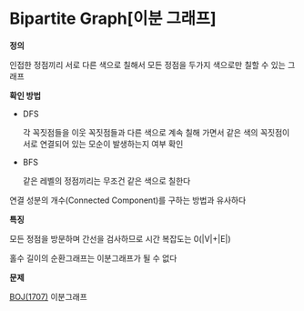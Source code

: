 # Bipartite Graph[이분 그래프]

**정의**

 인접한 정점끼리 서로 다른 색으로 칠해서 모든 정점을 두가지 색으로만 칠할 수 있는 그래프

**확인 방법**

- DFS

  각 꼭짓점들을 이웃 꼭짓점들과 다른 색으로 계속 칠해 가면서 같은 색의 꼭짓점이 서로 연결되어 있는 모순이 발생하는지 여부 확인

- BFS

  같은 레벨의 정점끼리는 무조건 같은 색으로 칠한다

연결 성분의 개수(Connected Component)를 구하는 방법과 유사하다

**특징**

모든 정점을 방문하며 간선을 검사하므로 시간 복잡도는 0(|V|+|E|)

홀수 길이의 순환그래프는 이분그래프가 될 수 없다

**문제**

[BOJ(1707)](https://github.com/hyojin38/Algorithm-code/tree/main/BOJ-Code/01707-%EC%9D%B4%EB%B6%84%20%EA%B7%B8%EB%9E%98%ED%94%84) 이분그래프





